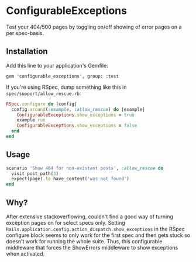 # ConfigurableExceptions

Test your 404/500 pages by toggling on/off showing of error pages on a per spec-basis.

## Installation

Add this line to your application's Gemfile:

    gem 'configurable_exceptions', group: :test

If you're using RSpec, dump something like this in `spec/support/allow_rescue.rb`:
   
```ruby
RSpec.configure do |config|
  config.around(:example, :allow_rescue) do |example|
    ConfigurableExceptions.show_exceptions = true
    example.run
    ConfigurableExceptions.show_exceptions = false
  end
end
```

## Usage

```ruby
scenario 'Show 404 for non-existant posts', :allow_rescue do
  visit post_path(3)
  expect(page).to have_content('was not found')
end
```

## Why?

After extensive stackoverflowing, couldn't find a good way of turning exception pages on for select specs only. Setting `Rails.application.config.action_dispatch.show_exceptions` in the RSpec configure block seems to only work for the first spec and then gets stuck so doesn't work for running the whole suite. Thus, this configurable middleware that forces the ShowErrors middleware to show exceptions when activated.
